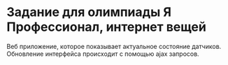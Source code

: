 # Задание для олимпиады Я Профессионал, интернет вещей

Веб приложение, которое показывает актуальное состояние датчиков. Обновление интерфейса происходит с помощью ajax запросов.
